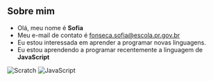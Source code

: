 ## Sobre mim
-  Olá, meu nome é **Sofia**
-  Meu e-mail de contato é fonseca.sofia@escola.pr.gov.br
-  Eu estou interessada em aprender a programar novas linguagens.
-  Eu estou aprendendo a programar recentemente a linguagem de **JavaScript** 

<!---
blxckswan/blxckswan is a ✨ special ✨ repository because its `README.md` (this file) appears on your GitHub profile.
You can click the Preview link to take a look at your changes.
--->

![Scratch](https://img.shields.io/badge/Scratch-4D97FF?style=for-the-badge&logo=Scratch&logoColor=white)
![JavaScript](https://img.shields.io/badge/JavaScript-323330?style=for-the-badge&logo=javascript&logoColor=F7DF1E)
